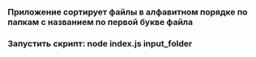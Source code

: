 ### Приложение сортирует файлы в алфавитном порядке по папкам с названием по первой букве файла
### Запустить скрипт: node index.js input_folder
